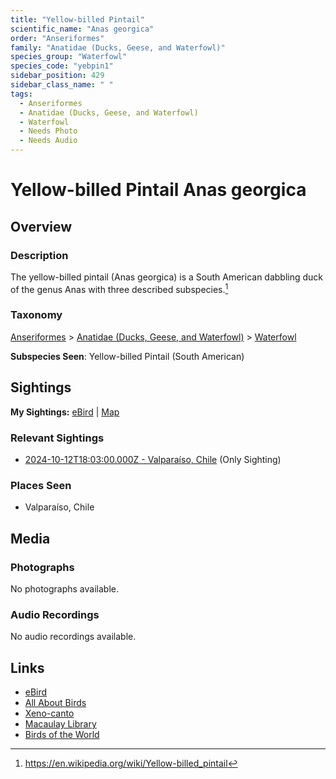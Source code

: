 ```yaml
---
title: "Yellow-billed Pintail"
scientific_name: "Anas georgica"
order: "Anseriformes"
family: "Anatidae (Ducks, Geese, and Waterfowl)"
species_group: "Waterfowl"
species_code: "yebpin1"
sidebar_position: 429
sidebar_class_name: " "
tags: 
  - Anseriformes
  - Anatidae (Ducks, Geese, and Waterfowl)
  - Waterfowl
  - Needs Photo
  - Needs Audio
---
```


# Yellow-billed Pintail <span className='sci_name'>Anas georgica</span>

## Overview

### Description
The yellow-billed pintail (Anas georgica) is a South American dabbling duck of the genus Anas with three described subspecies.[^1]

[^1]: https://en.wikipedia.org/wiki/Yellow-billed_pintail

### Taxonomy
[Anseriformes](/tags/anseriformes) > [Anatidae (Ducks, Geese, and Waterfowl)](/tags/anatidae-ducks-geese-and-waterfowl) > [Waterfowl](/tags/waterfowl)

**Subspecies Seen**: Yellow-billed Pintail (South American)


## Sightings

**My Sightings:** [eBird](https://ebird.org/lifelist?r=world&time=life&spp=yebpin1) | [Map](/map?species_code=yebpin1)

### Relevant Sightings

* [2024-10-12T18:03:00.000Z - Valparaíso, Chile](https://ebird.org/checklist/S198994043) (Only Sighting)

### Places Seen

* Valparaíso, Chile



## Media
### Photographs
No photographs available.

### Audio Recordings
No audio recordings available.

## Links
* [eBird](https://ebird.org/species/yebpin1) 
* [All About Birds](https://www.allaboutbirds.org/guide/yebpin1) 
* [Xeno-canto](https://www.xeno-canto.org/species/anas-georgica) 
* [Macaulay Library](https://search.macaulaylibrary.org/catalog?taxonCode=yebpin1&sort=rating_rank_desc)
* [Birds of the World](https://birdsoftheworld.org/bow/species/yebpin1)
